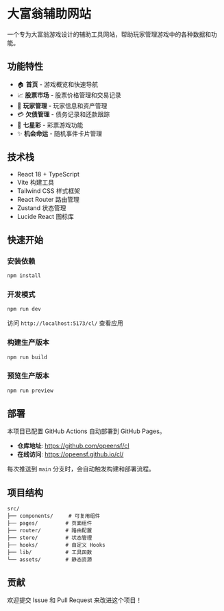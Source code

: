 # 大富翁辅助网站

一个专为大富翁游戏设计的辅助工具网站，帮助玩家管理游戏中的各种数据和功能。

## 功能特性

- 🏠 **首页** - 游戏概览和快速导航
- 📈 **股票市场** - 股票价格管理和交易记录
- 👥 **玩家管理** - 玩家信息和资产管理
- 💳 **欠债管理** - 债务记录和还款跟踪
- 🎲 **七星彩** - 彩票游戏功能
- ✨ **机会命运** - 随机事件卡片管理

## 技术栈

- React 18 + TypeScript
- Vite 构建工具
- Tailwind CSS 样式框架
- React Router 路由管理
- Zustand 状态管理
- Lucide React 图标库

## 快速开始

### 安装依赖

```bash
npm install
```

### 开发模式

```bash
npm run dev
```

访问 `http://localhost:5173/cl/` 查看应用

### 构建生产版本

```bash
npm run build
```

### 预览生产版本

```bash
npm run preview
```

## 部署

本项目已配置 GitHub Actions 自动部署到 GitHub Pages。

- **仓库地址**: https://github.com/opeensf/cl
- **在线访问**: https://opeensf.github.io/cl/

每次推送到 `main` 分支时，会自动触发构建和部署流程。

## 项目结构

```
src/
├── components/     # 可复用组件
├── pages/         # 页面组件
├── router/        # 路由配置
├── store/         # 状态管理
├── hooks/         # 自定义 Hooks
├── lib/           # 工具函数
└── assets/        # 静态资源
```

## 贡献

欢迎提交 Issue 和 Pull Request 来改进这个项目！
